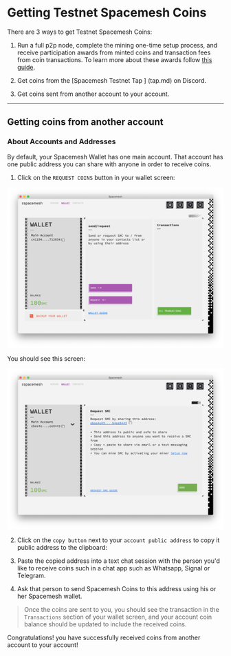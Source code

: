 # Getting Testnet Spacemesh Coins

There are 3 ways to get Testnet Spacemesh Coins:

1. Run a full p2p node, complete the mining one-time setup process, and receive participation awards from minted coins and transaction fees from coin transactions. To learn more about these awards follow [this guide](awards.md).

2. Get coins from the [Spacemesh Testnet Tap ] (tap.md) on Discord.

3. Get coins sent from another account to your account.

---

## Getting coins from another account

### About Accounts and Addresses
By default, your Spacemesh Wallet has one main account. That account has one public address you can share with anyone in order to receive coins.

1. Click on the `REQUEST COINS` button in your wallet screen:

![](images/v1.0/wallet_screen.png)

You should see this screen:

![](images/v1.0/request_coins.png)

2. Click on the `copy button` next to your `account public address` to copy it public address to the clipboard:

3. Paste the copied address into a text chat session with the person you'd like to receive coins such in a chat app such as Whatsapp, Signal or Telegram.

4. Ask that person to send Spacemesh Coins to this address using his or her Spacemesh wallet.

> Once the coins are sent to you, you should see the transaction in the `Transactions` section of your wallet screen, and your account coin balance should be updated to include the received coins.

Congratulations! you have successfully received coins from another account to your account!

